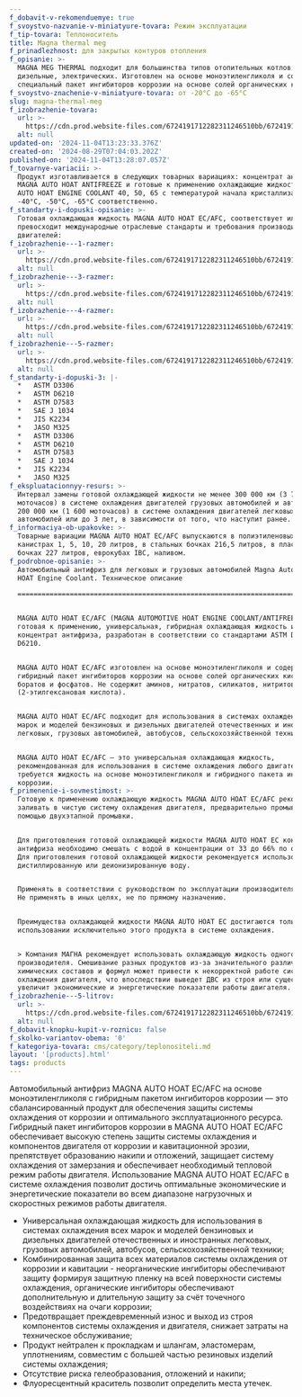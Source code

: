 ```yaml
---
f_dobavit-v-rekomenduemye: true
f_svoystvo-nazvanie-v-miniatyure-tovara: Режим эксплуатации
f_tip-tovara: Теплоноситель
title: Magna thermal meg
f_prinadlezhnost: для закрытых контуров отопления
f_opisanie: >-
  MAGNA MEG THERMAL подходит для большинства типов отопительных котлов: газовые,
  дизельные, электрических. Изготовлен на основе моноэтиленгликоля и содержит
  специальный пакет ингибиторов коррозии на основе солей органических кислот.
f_svoystvo-znachenie-v-miniatyure-tovara: от -20°С до -65°С
slug: magna-thermal-meg
f_izobrazhenie-tovara:
  url: >-
    https://cdn.prod.website-files.com/6724191712282311246510bb/672419171228231124651275_Canister-preview.png
  alt: null
updated-on: '2024-11-04T13:23:33.376Z'
created-on: '2024-08-29T07:04:03.202Z'
published-on: '2024-11-04T13:28:07.057Z'
f_tovarnye-variacii: >-
  Продукт изготавливается в следующих товарных вариациях: концентрат антифриза
  MAGNA AUTO HOAT ANTIFREEZE и готовые к применению охлаждающие жидкости MAGNA
  AUTO HOAT ENGINE COOLANT 40, 50, 65 с температурой начала кристаллизации
  -40°C, -50°C, -65°C соответственно.
f_standarty-i-dopuski-opisanie: >-
  Готовая охлаждающая жидкость MAGNA AUTO HOAT EC/AFC, соответствует или
  превосходит международные отраслевые стандарты и требования производителей
  двигателей:
f_izobrazhenie---1-razmer:
  url: >-
    https://cdn.prod.website-files.com/6724191712282311246510bb/67241917122823112465126e_Canister-template.jpg
  alt: null
f_izobrazhenie---3-razmer:
  url: >-
    https://cdn.prod.website-files.com/6724191712282311246510bb/67241917122823112465126e_Canister-template.jpg
  alt: null
f_izobrazhenie---4-razmer:
  url: >-
    https://cdn.prod.website-files.com/6724191712282311246510bb/67241917122823112465126e_Canister-template.jpg
  alt: null
f_izobrazhenie---5-razmer:
  url: >-
    https://cdn.prod.website-files.com/6724191712282311246510bb/67241917122823112465126e_Canister-template.jpg
  alt: null
f_standarty-i-dopuski-3: |-
  *   ASTM D3306
  *   ASTM D6210
  *   ASTM D7583
  *   SAE J 1034
  *   JIS K2234
  *   JASO M325
  *   ASTM D3306
  *   ASTM D6210
  *   ASTM D7583
  *   SAE J 1034
  *   JIS K2234
  *   JASO M325
f_ekspluatacionnyy-resurs: >-
  Интервал замены готовой охлаждающей жидкости не менее 300 000 км (3 750
  моточасов) в системе охлаждения двигателей грузовых автомобилей и автобусов,
  200 000 км (1 600 моточасов) в системе охлаждения двигателей легковых
  автомобилей или до 3 лет, в зависимости от того, что наступит ранее.
f_informaciya-ob-upakovke: >-
  Товарные вариации MAGNA AUTO HOAT EC/AFC выпускаются в полиэтиленовых
  канистрах 1, 5, 10, 20 литров, в стальных бочках 216,5 литров, в пластиковых
  бочках 227 литров, еврокубах IBC, наливом.
f_podrobnoe-opisanie: >-
  Автомобильный антифриз для легковых и грузовых автомобилей Magna Automotive
  HOAT Engine Coolant. Техническое описание

  =====================================================================================================================


  MAGNA AUTO HOAT EC/AFC (MAGNA AUTOMOTIVE HOAT ENGINE COOLANT/ANTIFREEZE)
  готовая к применению, универсальная, гибридная охлаждающая жидкость или
  концентрат антифриза, разработан в соответствии со стандартами ASTM D3306 и
  D6210.


  MAGNA AUTO HOAT EC/AFC изготовлен на основе моноэтиленгликоля и содержит
  гибридный пакет ингибиторов коррозии на основе солей органических кислот,
  боратов и фосфатов. Не содержит аминов, нитратов, силикатов, нитритов, 2-EHA
  (2-этилгексановая кислота).


  MAGNA AUTO HOAT EC/AFC подходит для использования в системах охлаждения всех
  марок и моделей бензиновых и дизельных двигателей отечественных и иностранных
  легковых, грузовых автомобилей, автобусов, сельскохозяйственной техники.


  MAGNA AUTO HOAT EC/AFC — это универсальная охлаждающая жидкость,
  рекомендованная для использования в системе охлаждения любого двигателя, где
  требуется жидкость на основе моноэтиленгликоля и гибридного пакета ингибиторов
  коррозии.
f_primenenie-i-sovmestimost: >-
  Готовую к применению охлаждающую жидкость MAGNA AUTO HOAT EC/AFC рекомендуется
  заливать в чистую систему охлаждения двигателя, предварительно промыв ее с
  помощью двухэтапной промывки.


  Для приготовления готовой охлаждающей жидкости MAGNA AUTO HOAT EC концентрат
  антифриза необходимо смешать с водой в концентрации от 33 до 66% по объему.
  Для приготовления готовой охлаждающей жидкости рекомендуется использовать
  дистиллированную или деионизированную воду.


  Применять в соответствии с руководством по эксплуатации производителя техники.
  Не применять в иных целях, не по прямому назначению.


  Преимущества охлаждающей жидкости MAGNA AUTO HOAT EC достигаются только при
  использовании исключительно этого продукта в системе охлаждения.


  > Компания МАГНА рекомендует использовать охлаждающую жидкость одного
  производителя. Смешивание разных продуктов из-за значительного различия
  химических составов и формул может привести к некорректной работе системы
  охлаждения двигателя, что впоследствии выведет ДВС из строя или существенно
  увеличит экономические и энергетические показатели работы двигателя.
f_izobrazhenie---5-litrov:
  url: >-
    https://cdn.prod.website-files.com/6724191712282311246510bb/67241917122823112465126e_Canister-template.jpg
  alt: null
f_dobavit-knopku-kupit-v-roznicu: false
f_skolko-variantov-obema: '0'
f_kategoriya-tovara: cms/category/teplonositeli.md
layout: '[products].html'
tags: products
---
```


Автомобильный антифриз MAGNA AUTO HOAT EC/AFC на основе моноэтиленгликоля с гибридным пакетом ингибиторов коррозии — это сбалансированный продукт для обеспечения защиты системы охлаждения от коррозии и оптимального эксплуатационного ресурса. Гибридный пакет ингибиторов коррозии в MAGNA AUTO HOAT EC/AFC обеспечивает высокую степень защиты системы охлаждения и компонентов двигателя от коррозии и кавитационной эрозии, препятствует образованию накипи и отложений, защищает систему охлаждения от замерзания и обеспечивает необходимый тепловой режим работы двигателя. Использование MAGNA AUTO HOAT EC/AFC в системе охлаждения позволит достичь оптимальные экономические и энергетические показатели во всем диапазоне нагрузочных и скоростных режимов работы двигателя.

*   Универсальная охлаждающая жидкость для использования в системах охлаждения всех марок и моделей бензиновых и дизельных двигателей отечественных и иностранных легковых, грузовых автомобилей, автобусов, сельскохозяйственной техники;
*   Комбинированная защита всех материалов системы охлаждения от коррозии и кавитации - неорганические ингибиторы обеспечивают защиту формируя защитную пленку на всей поверхности системы охлаждения, органические ингибиторы обеспечивают дополнительную и длительную защиту за счёт точечного воздействиях на очаги коррозии;
*   Предотвращает преждевременный износ и выход из строя компонентов системы охлаждения и двигателя, снижает затраты на техническое обслуживание;
*   Продукт нейтрален к прокладкам и шлангам, эластомерам, уплотнениям, совместим с большей частью резиновых изделий системы охлаждения;
*   Отсутствие риска гелеобразования, отложений и накипи;
*   Флуоресцентный краситель позволит определить места утечек.
